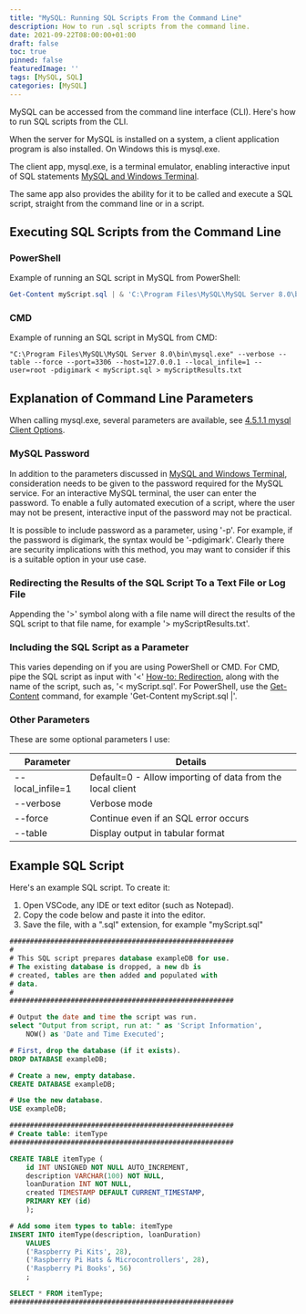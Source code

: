 ```yaml
---
title: "MySQL: Running SQL Scripts From the Command Line"
description: How to run .sql scripts from the command line. 
date: 2021-09-22T08:00:00+01:00
draft: false
toc: true
pinned: false
featuredImage: ''
tags: [MySQL, SQL]
categories: [MySQL]
---
```


MySQL can be accessed from the command line interface (CLI).  Here's how to run SQL scripts from the CLI. 

<!--more-->

When the server for MySQL is installed on a system, a client application program is also installed. On Windows this is mysql.exe. 

The client app, mysql.exe, is a terminal emulator, enabling interactive input of SQL statements [MySQL and Windows Terminal](https://upyesp.org/posts/mysql-windows-terminal/).

The same app also provides the ability for it to be called and execute a SQL script, straight from the command line or in a script. 

## Executing SQL Scripts from the Command Line

### PowerShell

Example of running an SQL script in MySQL from PowerShell:

```Powershell
Get-Content myScript.sql | & 'C:\Program Files\MySQL\MySQL Server 8.0\bin\mysql.exe' --verbose --force --table --port=3306 --host=127.0.0.1 --local_infile=1 --user=root -pdigimark > myScriptResults.txt
```

### CMD

Example of running an SQL script in MySQL from CMD:

```Batchfile
"C:\Program Files\MySQL\MySQL Server 8.0\bin\mysql.exe" --verbose --table --force --port=3306 --host=127.0.0.1 --local_infile=1 --user=root -pdigimark < myScript.sql > myScriptResults.txt
```

## Explanation of Command Line Parameters

When calling mysql.exe, several parameters are available, see [4.5.1.1 mysql Client Options](https://dev.mysql.com/doc/refman/8.0/en/mysql-command-options.html).  

### MySQL Password
In addition to the parameters discussed in [MySQL and Windows Terminal](https://upyesp.org/posts/mysql-windows-terminal/), consideration needs to be given to the password required for the MySQL service.  For an interactive MySQL terminal, the user can enter the password.  To enable a fully automated execution of a script, where the user may not be present, interactive input of the password may not be practical.  

It is possible to include password as a parameter, using '-p'. For example, if the password is digimark, the syntax would be '-pdigimark'. Clearly there are security implications with this method, you may want to consider if this is a suitable option in your use case.

### Redirecting the Results of the SQL Script To a Text File or Log File

Appending the '>' symbol along with a file name will direct the results of the SQL script to that file name, for example '> myScriptResults.txt'.  

### Including the SQL Script as a Parameter

This varies depending on if you are using PowerShell or CMD.  For CMD,  pipe the SQL script as input with '<' [How-to: Redirection](https://ss64.com/nt/syntax-redirection.html), along with the name of the script, such as, '< myScript.sql'. For PowerShell, use the [Get-Content](https://docs.microsoft.com/en-us/powershell/module/microsoft.powershell.management/get-content?view=powershell-7.1) command, for example 'Get-Content myScript.sql |'.

### Other Parameters

These are some optional parameters I use:
 
| Parameter | Details                              |
|-----------|--------------------------------------|
| --local_infile=1 | Default=0 - Allow importing of data from the local client |
| --verbose | Verbose mode                         |
| --force   | Continue even if an SQL error occurs |
| --table   | Display output in tabular format     |


## Example SQL Script

Here's an example SQL script.  To create it:

1. Open VSCode, any IDE or text editor (such as Notepad).
1. Copy the code below and paste it into the editor.
1. Save the file, with a ".sql" extension, for example "myScript.sql"

```sql
#######################################################
#
# This SQL script prepares database exampleDB for use.
# The existing database is dropped, a new db is
# created, tables are then added and populated with
# data.
#
#######################################################

# Output the date and time the script was run.
select "Output from script, run at: " as 'Script Information',
    NOW() as 'Date and Time Executed';

# First, drop the database (if it exists).
DROP DATABASE exampleDB;

# Create a new, empty database.
CREATE DATABASE exampleDB;

# Use the new database.
USE exampleDB;

#######################################################
# Create table: itemType
#######################################################

CREATE TABLE itemType (
    id INT UNSIGNED NOT NULL AUTO_INCREMENT,
    description VARCHAR(100) NOT NULL,
    loanDuration INT NOT NULL,
    created TIMESTAMP DEFAULT CURRENT_TIMESTAMP,
    PRIMARY KEY (id)
    );

# Add some item types to table: itemType
INSERT INTO itemType(description, loanDuration)
    VALUES
    ('Raspberry Pi Kits', 28),
    ('Raspberry Pi Hats & Microcontrollers', 28),
    ('Raspberry Pi Books', 56)
    ;

SELECT * FROM itemType;
#######################################################
```
